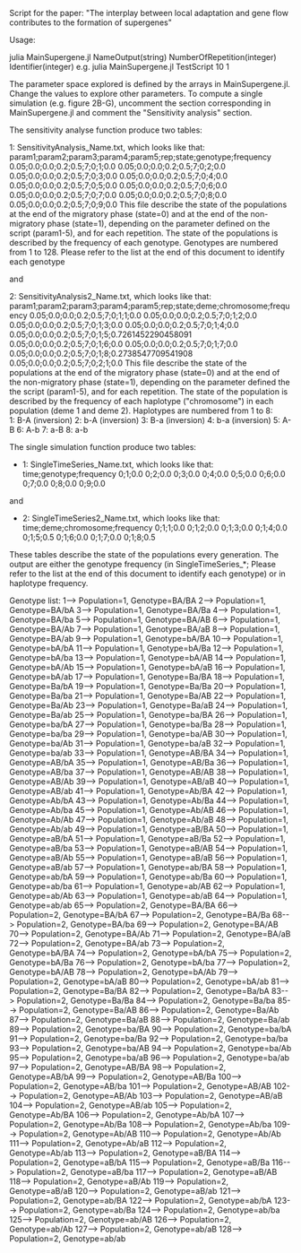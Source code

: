 Script for the paper: "The interplay between local adaptation and gene flow contributes to the formation of supergenes"

Usage:

julia MainSupergene.jl NameOutput(string) NumberOfRepetition(integer) Identifier(integer)
e.g. julia MainSupergene.jl TestScript 10 1

The parameter space explored is defined by the arrays in MainSupergene.jl. Change the values to explore other parameters. 
To compute a single simulation (e.g. figure 2B-G), uncomment the section corresponding in MainSupergene.jl and comment the "Sensitivity analysis" section.


The sensitivity analyse function produce two tables:

1: SensitivityAnalysis\_Name.txt, which looks like that:
param1;param2;param3;param4;param5;rep;state;genotype;frequency 
0.05;0.0;0.0;0.2;0.5;7;0;1;0.0 
0.05;0.0;0.0;0.2;0.5;7;0;2;0.0 
0.05;0.0;0.0;0.2;0.5;7;0;3;0.0 
0.05;0.0;0.0;0.2;0.5;7;0;4;0.0 
0.05;0.0;0.0;0.2;0.5;7;0;5;0.0 
0.05;0.0;0.0;0.2;0.5;7;0;6;0.0 
0.05;0.0;0.0;0.2;0.5;7;0;7;0.0 
0.05;0.0;0.0;0.2;0.5;7;0;8;0.0 
0.05;0.0;0.0;0.2;0.5;7;0;9;0.0
This file describe the state of the populations at the end of the migratory phase (state=0) and at the end of the non-migratory phase (state=1), depending on the parameter defined on the script (param1-5), and for each repetition. The state of the populations is described by the frequency of each genotype. Genotypes are numbered from 1 to 128. Please refer to the list at the end of this document to identify each genotype

and 

2: SensitivityAnalysis2\_Name.txt, which looks like that:
param1;param2;param3;param4;param5;rep;state;deme;chromosome;frequency 
0.05;0.0;0.0;0.2;0.5;7;0;1;1;0.0 
0.05;0.0;0.0;0.2;0.5;7;0;1;2;0.0 
0.05;0.0;0.0;0.2;0.5;7;0;1;3;0.0 
0.05;0.0;0.0;0.2;0.5;7;0;1;4;0.0 
0.05;0.0;0.0;0.2;0.5;7;0;1;5;0.7261452290458091 
0.05;0.0;0.0;0.2;0.5;7;0;1;6;0.0 
0.05;0.0;0.0;0.2;0.5;7;0;1;7;0.0 
0.05;0.0;0.0;0.2;0.5;7;0;1;8;0.2738547709541908 
0.05;0.0;0.0;0.2;0.5;7;0;2;1;0.0
This file describe the state of the populations at the end of the migratory phase (state=0) and at the end of the non-migratory phase (state=1), depending on the parameter defined the the script (param1-5), and for each repetition. The state of the population is described by the frequency of each haplotype ("chromosome") in each population (deme 1 and deme 2). Haplotypes are numbered from 1 to 8:  
 1: B-A (inversion)  2: b-A (inversion)  3: B-a (inversion)  4: b-a (inversion)  5: A-B  6: A-b 7: a-B 8: a-b


The single simulation function produce two tables:
-	1: SingleTimeSeries\_Name.txt, which looks like that:
time;genotype;frequency 
0;1;0.0 
0;2;0.0 
0;3;0.0 
0;4;0.0 
0;5;0.0 
0;6;0.0 
0;7;0.0 
0;8;0.0 
0;9;0.0

and 
- 2: SingleTimeSeries2\_Name.txt, which looks like that:
time;deme;chromosome;frequency 
0;1;1;0.0 
0;1;2;0.0 
0;1;3;0.0 
0;1;4;0.0 
0;1;5;0.5 
0;1;6;0.0 
0;1;7;0.0 
0;1;8;0.5 

These tables describe the state of the populations every generation. The output are either the genotype frequency (in SingleTimeSeries_\*; Please refer to the list at the end of this document to identify each genotype) or in haplotype frequency. 

Genotype list:
1--> Population=1, Genotype=BA/BA
2--> Population=1, Genotype=BA/bA
3--> Population=1, Genotype=BA/Ba
4--> Population=1, Genotype=BA/ba
5--> Population=1, Genotype=BA/AB
6--> Population=1, Genotype=BA/Ab
7--> Population=1, Genotype=BA/aB
8--> Population=1, Genotype=BA/ab
9--> Population=1, Genotype=bA/BA
10--> Population=1, Genotype=bA/bA
11--> Population=1, Genotype=bA/Ba
12--> Population=1, Genotype=bA/ba
13--> Population=1, Genotype=bA/AB
14--> Population=1, Genotype=bA/Ab
15--> Population=1, Genotype=bA/aB
16--> Population=1, Genotype=bA/ab
17--> Population=1, Genotype=Ba/BA
18--> Population=1, Genotype=Ba/bA
19--> Population=1, Genotype=Ba/Ba
20--> Population=1, Genotype=Ba/ba
21--> Population=1, Genotype=Ba/AB
22--> Population=1, Genotype=Ba/Ab
23--> Population=1, Genotype=Ba/aB
24--> Population=1, Genotype=Ba/ab
25--> Population=1, Genotype=ba/BA
26--> Population=1, Genotype=ba/bA
27--> Population=1, Genotype=ba/Ba
28--> Population=1, Genotype=ba/ba
29--> Population=1, Genotype=ba/AB
30--> Population=1, Genotype=ba/Ab
31--> Population=1, Genotype=ba/aB
32--> Population=1, Genotype=ba/ab
33--> Population=1, Genotype=AB/BA
34--> Population=1, Genotype=AB/bA
35--> Population=1, Genotype=AB/Ba
36--> Population=1, Genotype=AB/ba
37--> Population=1, Genotype=AB/AB
38--> Population=1, Genotype=AB/Ab
39--> Population=1, Genotype=AB/aB
40--> Population=1, Genotype=AB/ab
41--> Population=1, Genotype=Ab/BA
42--> Population=1, Genotype=Ab/bA
43--> Population=1, Genotype=Ab/Ba
44--> Population=1, Genotype=Ab/ba
45--> Population=1, Genotype=Ab/AB
46--> Population=1, Genotype=Ab/Ab
47--> Population=1, Genotype=Ab/aB
48--> Population=1, Genotype=Ab/ab
49--> Population=1, Genotype=aB/BA
50--> Population=1, Genotype=aB/bA
51--> Population=1, Genotype=aB/Ba
52--> Population=1, Genotype=aB/ba
53--> Population=1, Genotype=aB/AB
54--> Population=1, Genotype=aB/Ab
55--> Population=1, Genotype=aB/aB
56--> Population=1, Genotype=aB/ab
57--> Population=1, Genotype=ab/BA
58--> Population=1, Genotype=ab/bA
59--> Population=1, Genotype=ab/Ba
60--> Population=1, Genotype=ab/ba
61--> Population=1, Genotype=ab/AB
62--> Population=1, Genotype=ab/Ab
63--> Population=1, Genotype=ab/aB
64--> Population=1, Genotype=ab/ab
65--> Population=2, Genotype=BA/BA
66--> Population=2, Genotype=BA/bA
67--> Population=2, Genotype=BA/Ba
68--> Population=2, Genotype=BA/ba
69--> Population=2, Genotype=BA/AB
70--> Population=2, Genotype=BA/Ab
71--> Population=2, Genotype=BA/aB
72--> Population=2, Genotype=BA/ab
73--> Population=2, Genotype=bA/BA
74--> Population=2, Genotype=bA/bA
75--> Population=2, Genotype=bA/Ba
76--> Population=2, Genotype=bA/ba
77--> Population=2, Genotype=bA/AB
78--> Population=2, Genotype=bA/Ab
79--> Population=2, Genotype=bA/aB
80--> Population=2, Genotype=bA/ab
81--> Population=2, Genotype=Ba/BA
82--> Population=2, Genotype=Ba/bA
83--> Population=2, Genotype=Ba/Ba
84--> Population=2, Genotype=Ba/ba
85--> Population=2, Genotype=Ba/AB
86--> Population=2, Genotype=Ba/Ab
87--> Population=2, Genotype=Ba/aB
88--> Population=2, Genotype=Ba/ab
89--> Population=2, Genotype=ba/BA
90--> Population=2, Genotype=ba/bA
91--> Population=2, Genotype=ba/Ba
92--> Population=2, Genotype=ba/ba
93--> Population=2, Genotype=ba/AB
94--> Population=2, Genotype=ba/Ab
95--> Population=2, Genotype=ba/aB
96--> Population=2, Genotype=ba/ab
97--> Population=2, Genotype=AB/BA
98--> Population=2, Genotype=AB/bA
99--> Population=2, Genotype=AB/Ba
100--> Population=2, Genotype=AB/ba
101--> Population=2, Genotype=AB/AB
102--> Population=2, Genotype=AB/Ab
103--> Population=2, Genotype=AB/aB
104--> Population=2, Genotype=AB/ab
105--> Population=2, Genotype=Ab/BA
106--> Population=2, Genotype=Ab/bA
107--> Population=2, Genotype=Ab/Ba
108--> Population=2, Genotype=Ab/ba
109--> Population=2, Genotype=Ab/AB
110--> Population=2, Genotype=Ab/Ab
111--> Population=2, Genotype=Ab/aB
112--> Population=2, Genotype=Ab/ab
113--> Population=2, Genotype=aB/BA
114--> Population=2, Genotype=aB/bA
115--> Population=2, Genotype=aB/Ba
116--> Population=2, Genotype=aB/ba
117--> Population=2, Genotype=aB/AB
118--> Population=2, Genotype=aB/Ab
119--> Population=2, Genotype=aB/aB
120--> Population=2, Genotype=aB/ab
121--> Population=2, Genotype=ab/BA
122--> Population=2, Genotype=ab/bA
123--> Population=2, Genotype=ab/Ba
124--> Population=2, Genotype=ab/ba
125--> Population=2, Genotype=ab/AB
126--> Population=2, Genotype=ab/Ab
127--> Population=2, Genotype=ab/aB
128--> Population=2, Genotype=ab/ab
